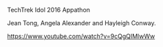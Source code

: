 TechTrek Idol 2016 Appathon

Jean Tong, Angela Alexander and Hayleigh Conway. 

https://www.youtube.com/watch?v=9cQgQIMlwWw
